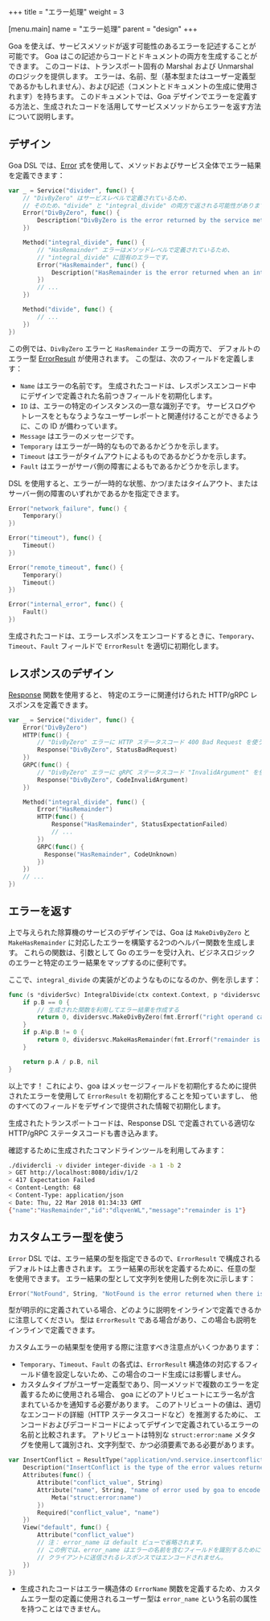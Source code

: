 +++
title = "エラー処理"
weight = 3

[menu.main]
name = "エラー処理"
parent = "design"
+++

Goa を使えば、サービスメソッドが返す可能性のあるエラーを記述することが可能です。
Goa はこの記述からコードとドキュメントの両方を生成することができます。
このコードは、トランスポート固有の Marshal および Unmarshal のロジックを提供します。
エラーは、名前、型（基本型またはユーザー定義型であるかもしれません）、および記述（コメントとドキュメントの生成に使用されます）を持ちます。
このドキュメントでは、Goa デザインでエラーを定義する方法と、生成されたコードを活用してサービスメソッドからエラーを返す方法について説明します。

## デザイン

Goa DSL では、[Error](https://godoc.org/goa.design/goa/v3/dsl#Error) 式を使用して、メソッドおよびサービス全体でエラー結果を定義できます：

```go
var _ = Service("divider", func() {
    // "DivByZero" はサービスレベルで定義されているため、
    // そのため、"divide" と "integral_divide" の両方で返される可能性があります。
    Error("DivByZero", func() {
        Description("DivByZero is the error returned by the service methods when the right operand is 0.")
    })

    Method("integral_divide", func() {
        // "HasRemainder" エラーはメソッドレベルで定義されているため、
        // "integral_divide" に固有のエラーです。
        Error("HasRemainder", func() {
            Description("HasRemainder is the error returned when an integer division has a remainder.")
        })
        // ...
    })

    Method("divide", func() {
        // ...
    })
})
```
この例では、`DivByZero` エラーと `HasRemainder` エラーの両方で、
デフォルトのエラー型 [ErrorResult](https://godoc.org/goa.design/goa/v3/expr#pkg-variables) が使用されます。 
この型は、次のフィールドを定義します：

* `Name` はエラーの名前です。 生成されたコードは、レスポンスエンコード中にデザインで定義された名前つきフィールドを初期化します。
* `ID` は、エラーの特定のインスタンスの一意な識別子です。
  サービスログやトレースをともなうようなユーザーレポートと関連付けることができるように、この ID が備わっています。
* `Message` はエラーのメッセージです。
* `Temporary` はエラーが一時的なものであるかどうかを示します。
* `Timeout` はエラーがタイムアウトによるものであるかどうかを示します。
* `Fault` はエラーがサーバ側の障害によるもであるかどうかを示します。

DSL を使用すると、エラーが一時的な状態、かつ/またはタイムアウト、またはサーバー側の障害のいずれかであるかを指定できます。

```go
Error("network_failure", func() {
    Temporary()
})

Error("timeout"), func() {
    Timeout()
})

Error("remote_timeout", func() {
    Temporary()
    Timeout()
})

Error("internal_error", func() {
    Fault()
})
```
生成されたコードは、エラーレスポンスをエンコードするときに、`Temporary`、`Timeout`、`Fault` フィールドで `ErrorResult` を適切に初期化します。

## レスポンスのデザイン

[Response](https://godoc.org/goa.design/goa/v3/dsl#Response) 関数を使用すると、
特定のエラーに関連付けられた HTTP/gRPC レスポンスを定義できます。

```go
var _ = Service("divider", func() {
    Error("DivByZero")
    HTTP(func() {
        // "DivByZero" エラーに HTTP ステータスコード 400 Bad Request を使う。 
        Response("DivByZero", StatusBadRequest)
    })
    GRPC(func() {
        // "DivByZero" エラーに gRPC ステータスコード "InvalidArgument" を使う。 
        Response("DivByZero", CodeInvalidArgument)
    })

    Method("integral_divide", func() {
        Error("HasRemainder")
        HTTP(func() {
            Response("HasRemainder", StatusExpectationFailed)
            // ...
        })
        GRPC(func() {
          Response("HasRemainder", CodeUnknown)
        })
    })
    // ...
})
```

## エラーを返す

上で与えられた除算機のサービスのデザインでは、Goa は `MakeDivByZero` と `MakeHasRemainder` に対応したエラーを構築する2つのヘルパー関数を生成します。
これらの関数は、引数として Go のエラーを受け入れ、ビジネスロジックのエラーと特定のエラー結果をマップするのに便利です。

ここで、`integral_divide` の実装がどのようなものになるのか、例を示します：

```go
func (s *dividerSvc) IntegralDivide(ctx context.Context, p *dividersvc.IntOperands) (int, error) {
    if p.B == 0 {
        // 生成された関数を利用してエラー結果を作成する
        return 0, dividersvc.MakeDivByZero(fmt.Errorf("right operand cannot be 0"))
    }
    if p.A%p.B != 0 {
        return 0, dividersvc.MakeHasRemainder(fmt.Errorf("remainder is %d", p.A%p.B))
    }

    return p.A / p.B, nil
}
```

以上です！
これにより、goa はメッセージフィールドを初期化するために提供されたエラーを使用して `ErrorResult` を初期化することを知っていますし、
他のすべてのフィールドをデザインで提供された情報で初期化します。

生成されたトランスポートコードは、Response DSL で定義されている適切な HTTP/gRPC ステータスコードも書き込みます。

確認するために生成されたコマンドラインツールを利用してみます：

```bash
./dividercli -v divider integer-divide -a 1 -b 2
> GET http://localhost:8080/idiv/1/2
< 417 Expectation Failed
< Content-Length: 68
< Content-Type: application/json
< Date: Thu, 22 Mar 2018 01:34:33 GMT
{"name":"HasRemainder","id":"dlqvenWL","message":"remainder is 1"}
```

## カスタムエラー型を使う

`Error` DSL では、エラー結果の型を指定できるので、`ErrorResult` で構成されるデフォルトは上書きされます。
エラー結果の形状を定義するために、任意の型を使用できます。
エラー結果の型として文字列を使用した例を次に示します：

```go
Error("NotFound", String, "NotFound is the error returned when there is no bottle with the given ID.")
```

型が明示的に定義されている場合、どのように説明をインラインで定義できるかに注意してください。
型は `ErrorResult` である場合があり、この場合も説明をインラインで定義できます。

カスタムエラーの結果型を使用する際に注意すべき注意点がいくつかあります：

* `Temporary`、`Timeout`、`Fault` の各式は、`ErrorResult` 構造体の対応するフィールド値を設定しないため、この場合のコード生成には影響しません。
* カスタムタイプがユーザー定義型であり、同一メソッドで複数のエラーを定義するために使用される場合、
   goa にどのアトリビュートにエラー名が含まれているかを通知する必要があります。
   このアトリビュートの値は、適切なエンコードの詳細（HTTP ステータスコードなど）を推測するために、
   エンコードおよびデコードコードによってデザインで定義されているエラーの名前と比較されます。
   アトリビュートは特別な `struct:error:name` メタタグを使用して識別され、文字列型で、かつ必須要素である必要があります。
   
```go
var InsertConflict = ResultType("application/vnd.service.insertconflict", func() {
    Description("InsertConflict is the type of the error values returned when insertion fails because of a conflict")
    Attributes(func() {
        Attribute("conflict_value", String)
        Attribute("name", String, "name of error used by goa to encode response", func() {
            Meta("struct:error:name")
        })
        Required("conflict_value", "name")
    })
    View("default", func() {
        Attribute("conflict_value")
        // 注： error_name は default ビューで省略されます。
        // この例では、error_name はエラーの名前を含むフィールドを識別するために使用されるアトリビュートであり、
        // クライアントに送信されるレスポンスではエンコードされません。
    })
})
```

* 生成されたコードはエラー構造体の `ErrorName` 関数を定義するため、カスタムエラー型の定義に使用されるユーザー型は `error_name` 
   という名前の属性を持つことはできません。
